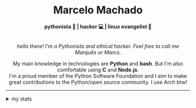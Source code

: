 <h1 align="center"> Marcelo Machado </h1> <!-- <img src="https://tryhackme-badges.s3.amazonaws.com/mmaachado.png" alt="TryHackMe"> -->
    
<div align="center">
<b>pythonista 🐍 | hacker 💻 | linux evangelist 🐧</b>
<br>
<br>

<i>hello there! I'm a Pythonista and ethical hacker. Feel free to call me Marquês or Marcs.</i>

<p>

My main knowledge in technologies are **Python** and **bash**. But I'm also comfortable using **C** and **Node.js**. <br/>
I'm a proud member of the Python Software Foundation and I aim to make great contributions to the Python/open source community. I use Arch btw!
</p>

</div>

---

<details closed>    
<summary>my stats</summary>

<!--START_SECTION:waka-->
**I'm an Early 🐤** 

```text
🌞 Morning    59 commits     ████░░░░░░░░░░░░░░░░░░░░░   15.86% 
🌆 Daytime    159 commits    ██████████░░░░░░░░░░░░░░░   42.74% 
🌃 Evening    143 commits    █████████░░░░░░░░░░░░░░░░   38.44% 
🌙 Night      11 commits     ░░░░░░░░░░░░░░░░░░░░░░░░░   2.96%

```


📊 **This Week I Spent My Time On** 

```text
⌚︎ Time Zone: America/Sao_Paulo

💬 Programming Languages: 
Markdown                 7 hrs 40 mins       ████████████████░░░░░░░░░   65.53% 
Python                   3 hrs 41 mins       ███████░░░░░░░░░░░░░░░░░░   31.49% 
TOML                     9 mins              ░░░░░░░░░░░░░░░░░░░░░░░░░   1.29% 
Bash                     6 mins              ░░░░░░░░░░░░░░░░░░░░░░░░░   0.91% 
CSS                      3 mins              ░░░░░░░░░░░░░░░░░░░░░░░░░   0.45%

🔥 Editors: 
Obsidian                 7 hrs 35 mins       ████████████████░░░░░░░░░   64.88% 
VS Code                  3 hrs 49 mins       ████████░░░░░░░░░░░░░░░░░   32.73% 
Zed                      16 mins             ░░░░░░░░░░░░░░░░░░░░░░░░░   2.39%

💻 Operating System: 
Windows                  10 hrs 14 mins      ██████████████████████░░░   87.53% 
Linux                    1 hr 27 mins        ███░░░░░░░░░░░░░░░░░░░░░░   12.47%

```


 Last Updated on 22/09/2025
<!--END_SECTION:waka-->

<!-- <div>
        <a target="_blank" rel="noopener noreferrer" href="https://github.com/mmaachado?tab=repositories"><img src="https://github-readme-stats.vercel.app/api/top-langs/?username=mmaachado&hide=html,css,swift,ruby&langs_count=6&hide_border=true&layout=compact&show_icons=true&line_height=10&theme=transparent&title_color=4a86d1&custom_title=favourite%20languages"
       alt="most used languages" align="right"></a>
     <a target="_blank" rel="noopener noreferrer" href="https://wakatime.com/@mmachado"><img width="400rem" src="https://github-readme-stats.vercel.app/api/wakatime?username=mmachado&theme=transparent&hide_border=true&hide=markdown,html,css,text,other,yaml,json,prolog,dart,docker,xml,gitconfig,TSQL&hide_title=true&line_height=50&langs_count=4&layout=default" alt="wakatime stats" align="left" /></a> 
        

</div>

 <img src="https://raw.githubusercontent.com/MicaelliMedeiros/micaellimedeiros/master/image/computer-illustration.png" min-width="400px" max-width="400px" width="400px" align="right" alt="computer-illustration.png"> -->
<!-- [![Buy me a coffee](https://img.shields.io/badge/Buy%20Me%20a%20Coffee-ffdd00?style=for-the-badge&logo=buy-me-a-coffee&logoColor=black)](https://www.buymeacoffee.com/anticodingclub) -->

</details>
